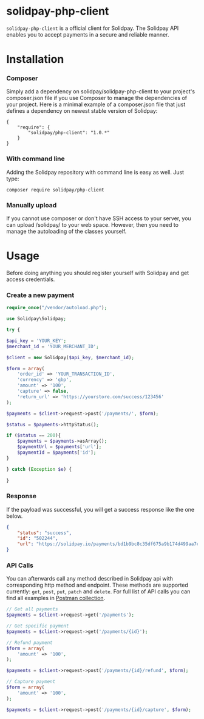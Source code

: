 # solidpay-php-client

`solidpay-php-client` is a official client for Solidpay. The Solidpay API enables you to accept payments in a secure and reliable manner. 
# Installation
### Composer
Simply add a dependency on solidpay/solidpay-php-client to your project's composer.json file if you use Composer to manage the dependencies of your project. Here is a minimal example of a composer.json file that just defines a dependency on newest stable version of Solidpay:
<pre><code>{
    "require": {
        "solidpay/php-client": "1.0.*"
    }
}
</code></pre>
### With command line
Adding the Solidpay repository with command line is easy as well. 
Just type:
<pre><code>composer require solidpay/php-client</code></pre>
### Manually upload
If you cannot use composer or don't have SSH access to your server, you can upload /solidpay/ to your web space. However, then you need to manage the autoloading of the classes yourself.

# Usage
Before doing anything you should register yourself with Solidpay and get access credentials. 
### Create a new payment
```php
require_once("/vendor/autoload.php");

use Solidpay\Solidpay;

try {

$api_key = 'YOUR_KEY';
$merchant_id = 'YOUR_MERCHANT_ID';

$client = new Solidpay($api_key, $merchant_id);

$form = array(
    'order_id' => 'YOUR_TRANSACTION_ID',
    'currency' => 'gbp',
    'amount' => '100',
    'capture' => false,
    'return_url' => 'https://yourstore.com/success/123456'
);

$payments = $client->request->post('/payments/', $form);

$status = $payments->httpStatus();

if ($status == 200){
    $payments = $payments->asArray();
    $paymentUrl = $payments['url'];
    $paymentId = $payments['id'];
}

} catch (Exception $e) {
    
}
```

### Response
If the payload was successful, you will get a success response like the one below.
```json
{
    "status": "success",
    "id": "502244",
    "url": "https://solidpay.io/payments/bd1b9bc8c35df675a9b174d499aa7e2e4dfd1658fe8bbd4c4a94a247deb969f3"
}
```
### API Calls
You can afterwards call any method described in Solidpay api with corresponding http method and endpoint. These methods are supported currently: <code>get</code>, <code>post</code>, <code>put</code>, <code>patch</code> and <code>delete</code>. For full list of API calls you can find all examples in <a href="https://github.com/SolidPayOffical/postman-api">Postman collection</a>.

```php
// Get all payments
$payments = $client->request->get('/payments');

// Get specific payment
$payments = $client->request->get('/payments/{id}');

// Refund payment
$form = array(
    'amount' => '100',
);

$payments = $client->request->post('/payments/{id}/refund', $form);

// Capture payment
$form = array(
    'amount' => '100',
);

$payments = $client->request->post('/payments/{id}/capture', $form);

```
